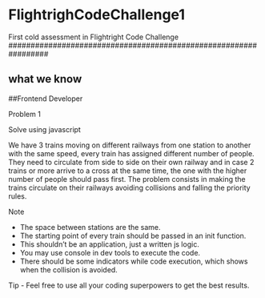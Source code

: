 # FlightrighCodeChallenge1
First cold assessment in Flightright Code Challenge
#################################################################<br>
## what we know

##Frontend Developer

Problem 1

Solve using javascript 

We have 3 trains moving on different railways from one station to another with the same
speed, every train has assigned different number of people. They need to circulate from
side to side on their own railway and in case 2 trains or more arrive to a cross at the
same time, the one with the higher number of people should pass first. The problem
consists in making the trains circulate on their railways avoiding collisions and falling the
priority rules. 

Note
- The space between stations are the same. 
- The starting point of every train should be passed in an init function. 
- This shouldn’t be an application, just a written js logic.
- You may use console in dev tools to execute the code.
- There should be some indicators while code execution, which shows when the
collision is avoided.

Tip - Feel free to use all your coding superpowers to get the best results. 
